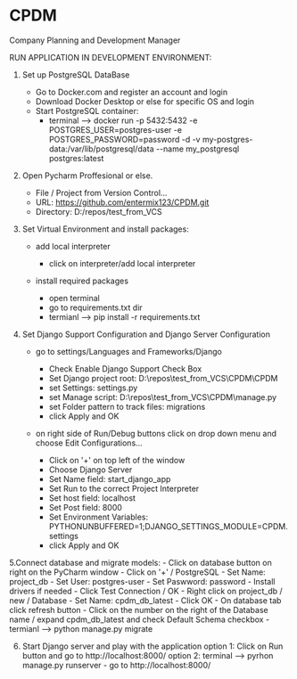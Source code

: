 # CPDM
Company Planning and Development Manager


RUN APPLICATION IN DEVELOPMENT ENVIRONMENT:

1. Set up PostgreSQL DataBase
	- Go to Docker.com and register an account and login
	- Download Docker Desktop or else for specific OS and login
	- Start PostgreSQL container:
		- terminal --> docker run -p 5432:5432 -e POSTGRES_USER=postgres-user -e POSTGRES_PASSWORD=password -d -v my-postgres-data:/var/lib/postgresql/data --name my_postgresql postgres:latest


2. Open Pycharm Proffesional or else.
	- File / Project from Version Control...
	- URL: https://github.com/entermix123/CPDM.git
	- Directory: D:/repos/test_from_VCS

3. Set Virtual Environment and install packages:

	- add local interpreter
		- click on interpreter/add local interpreter

	- install required packages
		- open terminal
		- go to requirements.txt dir
		- termianl --> pip install -r requirements.txt


4. Set Django Support Configuration and Django Server Configuration

	- go to settings/Languages and Frameworks/Django
		- Check Enable Django Support Check Box
		- Set Django project root: D:\repos\test_from_VCS\CPDM\CPDM
		- set Settings: settings.py
		- set Manage script: D:\repos\test_from_VCS\CPDM\manage.py
		- set Folder pattern to track files: migrations
		- click Apply and OK

	- on right side of Run/Debug buttons click on drop down menu and choose Edit Configurations...
		- Click on '+' on top left of the window
		- Choose Django Server
		- Set Name field: start_django_app
		- Set Run to the correct Project Interpreter
		- Set host field: localhost
		- Set Post field: 8000
		- Set Environment Variables: PYTHONUNBUFFERED=1;DJANGO_SETTINGS_MODULE=CPDM.settings
		- click Apply and OK


5.Connect database and migrate models:
	- Click on database button on right on the PyCharm window
		- Click on '+' / PostgreSQL
		- Set Name: project_db
		- Set User: postgres-user
		- Set Paswword: password
		- Install drivers if needed
		- Click Test Connection / OK
	- Right click on project_db / new / Database
		- Set Name: cpdm_db_latest
		- Click OK
	- On database tab click refresh button
		- Click on the number on the right of the Database name / expand cpdm_db_latest and check Default Schema checkbox
		- termianl --> python manage.py migrate

6. Start Django server and play with the application
	option 1: Click on Run button and go to http://localhost:8000/
	option 2: terminal --> pyrhon manage.py runserver
		       - go to http://localhost:8000/



